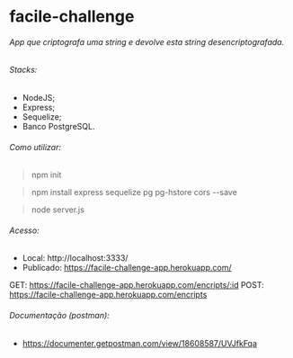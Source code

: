 # facile-challenge

###### App que criptografa uma string e devolve esta string desencriptografada.

###### Stacks:

- NodeJS;
- Express;
- Sequelize;
- Banco PostgreSQL.

###### Como utilizar:

> npm init

> npm install express sequelize pg pg-hstore cors --save

> node server.js

###### Acesso:

- Local: http://localhost:3333/
- Publicado: https://facile-challenge-app.herokuapp.com/

GET: https://facile-challenge-app.herokuapp.com/encripts/:id
POST: https://facile-challenge-app.herokuapp.com/encripts

###### Documentação (postman):

- https://documenter.getpostman.com/view/18608587/UVJfkFqa
